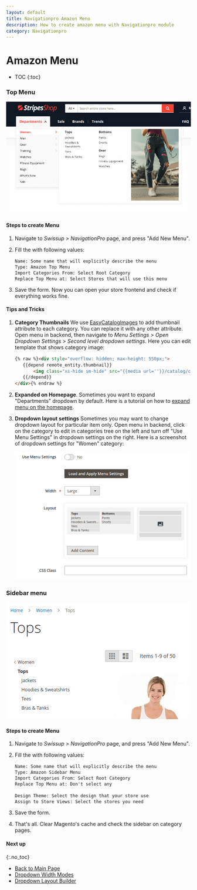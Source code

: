 ```yaml
---
layout: default
title: Navigationpro Amazon Menu
description: How to create amazon menu with Navigationpro module
category: Navigationpro
---
```


# Amazon Menu

* TOC
{:toc}

### Top Menu

![Amazon Menu](/images/m2/navigationpro/menu-types/amazon-top.png)

#### Steps to create Menu

 1. Navigate to _Swissup > NavigationPro_ page, and press "Add New Menu".
 2. Fill the with following values:

    ```
    Name: Some name that will explicitly describe the menu
    Type: Amazon Top Menu
    Import Categories From: Select Root Category
    Replace Top Menu at: Select Stores that will use this menu
    ```

 3. Save the form. Now you can open your store frontend and check if everything
    works fine.

#### Tips and Tricks

 1. **Category Thumbnails** We use [EasyCatalogImages](/m2/extensions/easycatalogimages/) to add thumbnail
    attribute to each category. You can replace it with any other attribute. Open menu
    in backend, then navigate to _Menu Settings > Open Dropdown Settings > Second level dropdown settings_.
    Here you can edit template that shows category image:

    ```html
    {% raw %}<div style="overflow: hidden; max-height: 550px;">
       {{depend remote_entity.thumbnail}}
           <img class="xs-hide sm-hide" src="{{media url=''}}/catalog/category/{{var remote_entity.thumbnail}}" />
       {{/depend}}
    </div>{% endraw %}
    ```

 2. **Expanded on Homepage**. Sometimes you want to expand "Departments" dropdown by default.
    Here is a tutorial on how to [expand menu on the homepage](/m2/extensions/navigationpro/use-cases/expanded-on-homepage/).


 3. **Dropdown layout settings** Sometimes you may want to change dropdown layout for particular item only.
    Open menu in backend, click on the category to edit in categories tree on the left
    and turn off "Use Menu Settings" in dropdown settings on the right. Here is a
    screenshot of dropdown settings for "Women" category:

    ![Per-item Dropdown Settings](/images/m2/navigationpro/use-cases/amazon-menu/per-item-dropdown-settings.png)

### Sidebar menu

![Amazon Sidebar screenshot](/images/m2/navigationpro/use-cases/amazon-menu/amazon-sidebar-frontend.png)

#### Steps to create Menu

 1. Navigate to _Swissup > NavigationPro_ page, and press "Add New Menu".
 2. Fill the with following values:

    ```
    Name: Some name that will explicitly describe the menu
    Type: Amazon Sidebar Menu
    Import Categories From: Select Root Category
    Replace Top Menu at: Don't select any

    Design Theme: Select the design that your store use
    Assign to Store Views: Select the stores you need
    ```

 3. Save the form.
 3. That's all. Clear Magento's cache and check the sidebar on category pages.

#### Next up
{:.no_toc}

 -  [Back to Main Page](/m2/extensions/navigationpro/)
 -  [Dropdown Width Modes](/m2/extensions/navigationpro/ui/dropdown-width-modes/)
 -  [Dropdown Layout Builder](/m2/extensions/navigationpro/ui/dropdown-layout-builder/)

[simple-menu]: /m2/extensions/navigationpro/use-cases/simple-menu/ "Simple Menu"
[css-helpers]: /m2/extensions/navigationpro/customization/css-helpers/ "CSS Helpers"
[config]: /m2/extensions/navigationpro/configuration/ "Configuration"
